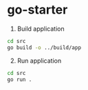 # go-starter

1. Build application

```bash
cd src
go build -o ../build/app
```

2. Run application

```bash
cd src
go run .
```
